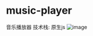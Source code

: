 # music-player
音乐播放器
技术栈: 原生js
![image](https://github.com/miloshu/music-player/blob/master/screenhots.gif)

